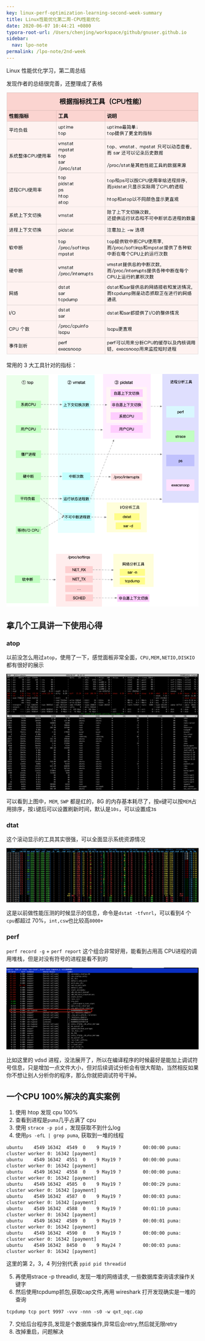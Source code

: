 ```yaml
---
key: linux-perf-optimization-learning-second-week-summary
title: Linux性能优化第二周-CPU性能优化
date: 2020-06-07 10:44:21 +0800
typora-root-url: /Users/chenjing/workspace/github/gnuser.github.io
sidebar:
  nav: lpo-note
permalink: /lpo-note/2nd-week
---
```


Linux 性能优化学习，第二周总结

<!--more-->

发现作者的总结很完善，还整理成了表格

![img](/../../../../../../../media/2020-06-07-linux-perf-optimization-learning-second-week-summary/596397e1d6335d2990f70427ad4b14ec.png)

常用的 3 大工具针对的指标：

![img](/../../../../../../../media/2020-06-07-linux-perf-optimization-learning-second-week-summary/7a445960a4bc0a58a02e1bc75648aa17.png)

## 拿几个工具讲一下使用心得

### atop

以前没怎么用过`atop`，使用了一下，感觉面板非常全面，`CPU,MEM,NETIO,DISKIO`都有很好的展示

![image-20200607105001055](/../../../../../../../media/2020-06-07-linux-perf-optimization-learning-second-week-summary/image-20200607105001055.png)

可以看到上图中，`MEM`, `SWP` 都是红的，8G 的内存基本耗尽了，按`m`键可以按`MEM`占用排序，按`i`键后可以设置刷新时间，默认是`10s`，可以设置成`3`s

### dtat

这个滚动显示的工具其实很强，可以全面显示系统资源情况

![31C18656-C30D-4661-9110-2E78F34BC825](/../../../../../../../media/2020-06-07-linux-perf-optimization-learning-second-week-summary/31C18656-C30D-4661-9110-2E78F34BC825.png)

这是以前做性能压测的时候显示的信息，命令是`dstat -tfvnrl`，可以看到4 个`cpu`都超过 70%，`int,csw`也比较高`8000+`

### perf

`perf record -g` + `perf report` 这个组合非常好用，能看到占用高 CPU进程的调用堆栈，但是对没有符号的进程是看不到的

![image-20200607114828654](/../../../../../../../media/2020-06-07-linux-perf-optimization-learning-second-week-summary/image-20200607114828654.png)

比如这里的 vdsd 进程，没法展开了，所以在编译程序的时候最好是能加上调试符号信息，只是增加一点文件大小，但对后续调试分析会有很大帮助，当然相反如果你不想让别人分析你的程序，那么你就把调试符号干掉。

## 一个CPU 100%解决的真实案例

1. 使用 htop 发现 cpu 100%
2. 查看到进程是`puma`几乎占满了 cpu
3. 使用 `strace -p pid` ，发现获取不到什么log
4. 使用`ps -efL | grep puma`, 获取到一堆的线程

```shell
ubuntu    4549 16342  4549  0    9 May19 ?        00:00:00 puma: cluster worker 0: 16342 [payment]
ubuntu    4549 16342  4551  0    9 May19 ?        00:00:00 puma: cluster worker 0: 16342 [payment]
ubuntu    4549 16342  4558  0    9 May19 ?        00:00:00 puma: cluster worker 0: 16342 [payment]
ubuntu    4549 16342  4585  0    9 May19 ?        00:00:29 puma: cluster worker 0: 16342 [payment]
ubuntu    4549 16342  4587  0    9 May19 ?        00:00:03 puma: cluster worker 0: 16342 [payment]
ubuntu    4549 16342  4588  0    9 May19 ?        00:01:10 puma: cluster worker 0: 16342 [payment]
ubuntu    4549 16342  4589  0    9 May19 ?        00:00:01 puma: cluster worker 0: 16342 [payment]
ubuntu    4549 16342  4590  0    9 May19 ?        00:00:00 puma: cluster worker 0: 16342 [payment]
ubuntu    4549 16342  8450  0    9 May24 ?        00:00:03 puma: cluster worker 0: 16342 [payment]
```

这里的第 2，3，4 列分别代表 `ppid pid threadid`

5. 再使用strace -p threadId, 发现一堆的网络请求, 一些数据库查询请求操作关键字
6. 然后使用tcpdump抓包,获取cap文件,再用 wireshark 打开发现确实是一堆的查询

```shell
tcpdump tcp port 9997 -vvv -nnn -s0 -w qxt_oqc.cap
```

7. 交给后台程序员,发现是个数据库操作,异常后会retry,然后就无限retry
8. 改掉重启，问题解决



